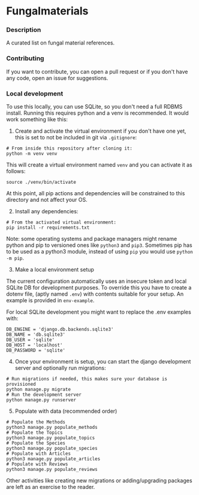 Fungalmaterials
===

### Description
A curated list on fungal material references.


### Contributing
If you want to contribute, you can open a pull request or if you don't have any code, open an issue for suggestions.


### Local development

To use this locally, you can use SQLite, so you don't need a full RDBMS install.
Running this requires python and a venv is recommended. It would work something like this:

1. Create and activate the virtual environment if you don't have one yet, this is set to not be included in git via `.gitignore`:
````shell
# From inside this repository after cloning it:
python -m venv venv
````

This will create a virtual environment named `venv` and you can activate it as follows:

````shell
source ./venv/bin/activate
````

At this point, all pip actions and dependencies will be constrained to this directory and not affect your OS.

2. Install any dependencies:

````shell
# From the activated virtual environment:
pip install -r requirements.txt
````

Note: some operating systems and package managers might rename python and pip to versioned ones like `python3` and `pip3`. 
Sometimes pip has to be used as a python3 module, instead of using `pip` you would use `python -m pip`.

3. Make a local environment setup

The current configuration automatically uses an insecure token and local SQLite DB for development purposes.
To override this you have to create a dotenv file, (aptly named `.env`) with contents suitable for your setup. An example is provided in `env-example`.

For local SQLite development you might want to replace the .env examples with:

````
DB_ENGINE = 'django.db.backends.sqlite3'
DB_NAME = 'db.sqlite3'
DB_USER = 'sqlite'
DB_HOST = 'localhost'
DB_PASSWORD = 'sqlite'
````

4. Once your environment is setup, you can start the django development server and optionally run migrations:

````shell
# Run migrations if needed, this makes sure your database is provisioned
python manage.py migrate
# Run the development server
python manage.py runserver
````

5. Populate with data (recommended order)
   
````shell
# Populate the Methods
python3 manage.py populate_methods
# Populate the Topics
python3 manage.py populate_topics
# Populate the Species
python3 manage.py populate_species
# Populate with Articles
python3 manage.py populate_articles
# Populate with Reviews
python3 manage.py populate_reviews
````

Other activities like creating new migrations or adding/upgrading packages are left as an exercise to the reader.
